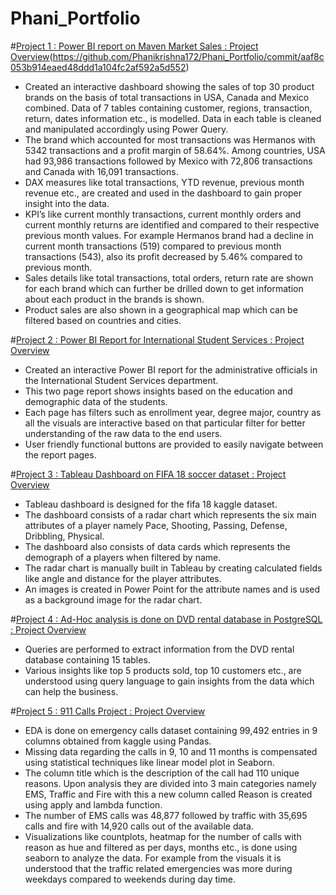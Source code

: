 # Phani_Portfolio

#[Project 1 : Power BI report on Maven Market Sales : Project Overview](https://github.com/Phanikrishna172/Phani_Portfolio/blob/main/Maven_market_Report.pbix)(https://github.com/Phanikrishna172/Phani_Portfolio/commit/aaf8c053b914eaed48ddd1a104fc2af592a5d552)
- Created an interactive dashboard showing the sales of top 30 product brands on the basis of total transactions in USA, Canada and Mexico combined. Data of 7 tables containing customer, regions, transaction, return, dates information etc., is modelled. Data in each table is cleaned and manipulated accordingly using Power Query.
- The brand which accounted for most transactions was Hermanos with 5342 transactions and a profit margin of 58.64%. Among countries, USA had 93,986 transactions followed by Mexico with 72,806 transactions and Canada with 16,091 transactions.
- DAX measures like total transactions, YTD revenue, previous month revenue etc., are created and used in the dashboard to gain proper insight into the data.
-	KPI’s like current monthly transactions, current monthly orders and current monthly returns are identified and compared to their respective previous month values.  For example Hermanos brand had a decline in current month transactions (519) compared to previous month transactions (543), also its profit decreased by 5.46% compared to previous month.
- Sales details like total transactions, total orders, return rate are shown for each brand which can further be drilled down to get information about each product in the brands is shown.
- Product sales are also shown in a geographical map which can be filtered based on countries and cities.



#[Project 2 : Power BI Report for International Student Services : Project Overview](https://github.com/Phanikrishna172/Phani_Portfolio/blob/main/International_Student_Services_Report.pbix)
- Created an interactive Power BI report for the administrative officials in the International Student Services department.
-	This two page report shows insights based on the education and demographic data of the students.
-	Each page has filters such as enrollment year, degree major, country as all the visuals are interactive based on that particular filter for better understanding of the raw data to the end users.
-	User friendly functional buttons are provided to easily navigate between the report pages.



#[Project 3 : Tableau Dashboard on FIFA 18 soccer dataset : Project Overview](https://github.com/Phanikrishna172/Phani_Portfolio/commit/6b42f387fe56e26aec70da0d3c336df409bae3e6)
-  Tableau dashboard is designed for the fifa 18 kaggle dataset.
-	The dashboard consists of a radar chart which represents the six main attributes of a player namely Pace, Shooting, Passing, Defense, Dribbling, Physical.
-	The dashboard also consists of data cards which represents the demograph of a players when filtered by name.
-	The radar chart is manually built in Tableau by creating calculated fields like angle and distance for the player attributes.
-	An images is created in Power Point for the attribute names and is used as a background image for the radar chart.



#[Project 4 : Ad-Hoc analysis is done on DVD rental database in PostgreSQL : Project Overview](https://github.com/Phanikrishna172/Phani_Portfolio/blob/main/sqlportfolio1.sql)
- Queries are performed to extract information from the DVD rental database containing 15 tables.
-	Various insights like top 5 products sold, top 10 customers etc., are understood using query language to gain insights from the data which can help the business.



#[Project 5  : 911 Calls Project : Project Overview](https://github.com/Phanikrishna172/Phani_Portfolio/blob/main/911%20Calls%20Project.ipynb)
-	EDA is done on emergency calls dataset containing 99,492 entries in 9 columns obtained from kaggle using Pandas.
- Missing data regarding the calls in 9, 10 and 11 months is compensated using statistical techniques like linear model plot in Seaborn.
-	The column title which is the description of the call had 110 unique reasons. Upon analysis they are divided into 3 main categories namely EMS, Traffic and Fire with this a new column called Reason is created using apply and lambda function.
-	The number of EMS calls was 48,877 followed by traffic with 35,695 calls and fire with 14,920 calls out of the available data.
-	Visualizations like countplots, heatmap for the number of calls with reason as hue and filtered as per days, months etc., is done using seaborn to analyze the data. For example from the visuals it is understood that the traffic related emergencies was more during weekdays compared to weekends during day time. 

